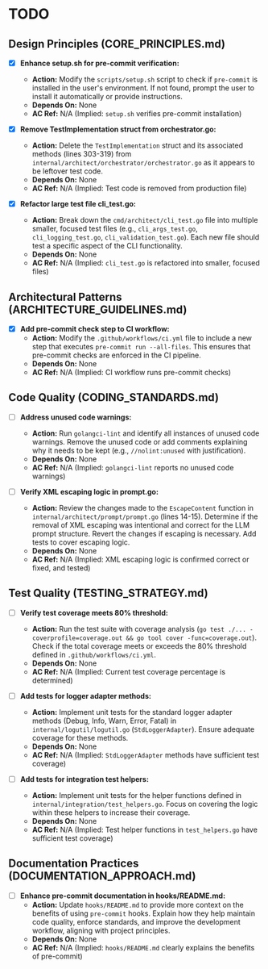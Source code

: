 # TODO

## Design Principles (CORE_PRINCIPLES.md)
- [x] **Enhance setup.sh for pre-commit verification:**
  - **Action:** Modify the `scripts/setup.sh` script to check if `pre-commit` is installed in the user's environment. If not found, prompt the user to install it automatically or provide instructions.
  - **Depends On:** None
  - **AC Ref:** N/A (Implied: `setup.sh` verifies pre-commit installation)

- [x] **Remove TestImplementation struct from orchestrator.go:**
  - **Action:** Delete the `TestImplementation` struct and its associated methods (lines 303-319) from `internal/architect/orchestrator/orchestrator.go` as it appears to be leftover test code.
  - **Depends On:** None
  - **AC Ref:** N/A (Implied: Test code is removed from production file)

- [x] **Refactor large test file cli_test.go:**
  - **Action:** Break down the `cmd/architect/cli_test.go` file into multiple smaller, focused test files (e.g., `cli_args_test.go`, `cli_logging_test.go`, `cli_validation_test.go`). Each new file should test a specific aspect of the CLI functionality.
  - **Depends On:** None
  - **AC Ref:** N/A (Implied: `cli_test.go` is refactored into smaller, focused files)

## Architectural Patterns (ARCHITECTURE_GUIDELINES.md)
- [x] **Add pre-commit check step to CI workflow:**
  - **Action:** Modify the `.github/workflows/ci.yml` file to include a new step that executes `pre-commit run --all-files`. This ensures that pre-commit checks are enforced in the CI pipeline.
  - **Depends On:** None
  - **AC Ref:** N/A (Implied: CI workflow runs pre-commit checks)

## Code Quality (CODING_STANDARDS.md)
- [ ] **Address unused code warnings:**
  - **Action:** Run `golangci-lint` and identify all instances of unused code warnings. Remove the unused code or add comments explaining why it needs to be kept (e.g., `//nolint:unused` with justification).
  - **Depends On:** None
  - **AC Ref:** N/A (Implied: `golangci-lint` reports no unused code warnings)

- [ ] **Verify XML escaping logic in prompt.go:**
  - **Action:** Review the changes made to the `EscapeContent` function in `internal/architect/prompt/prompt.go` (lines 14-15). Determine if the removal of XML escaping was intentional and correct for the LLM prompt structure. Revert the changes if escaping is necessary. Add tests to cover escaping logic.
  - **Depends On:** None
  - **AC Ref:** N/A (Implied: XML escaping logic is confirmed correct or fixed, and tested)

## Test Quality (TESTING_STRATEGY.md)
- [ ] **Verify test coverage meets 80% threshold:**
  - **Action:** Run the test suite with coverage analysis (`go test ./... -coverprofile=coverage.out && go tool cover -func=coverage.out`). Check if the total coverage meets or exceeds the 80% threshold defined in `.github/workflows/ci.yml`.
  - **Depends On:** None
  - **AC Ref:** N/A (Implied: Current test coverage percentage is determined)

- [ ] **Add tests for logger adapter methods:**
  - **Action:** Implement unit tests for the standard logger adapter methods (Debug, Info, Warn, Error, Fatal) in `internal/logutil/logutil.go` (`StdLoggerAdapter`). Ensure adequate coverage for these methods.
  - **Depends On:** None
  - **AC Ref:** N/A (Implied: `StdLoggerAdapter` methods have sufficient test coverage)

- [ ] **Add tests for integration test helpers:**
  - **Action:** Implement unit tests for the helper functions defined in `internal/integration/test_helpers.go`. Focus on covering the logic within these helpers to increase their coverage.
  - **Depends On:** None
  - **AC Ref:** N/A (Implied: Test helper functions in `test_helpers.go` have sufficient test coverage)

## Documentation Practices (DOCUMENTATION_APPROACH.md)
- [ ] **Enhance pre-commit documentation in hooks/README.md:**
  - **Action:** Update `hooks/README.md` to provide more context on the benefits of using `pre-commit` hooks. Explain how they help maintain code quality, enforce standards, and improve the development workflow, aligning with project principles.
  - **Depends On:** None
  - **AC Ref:** N/A (Implied: `hooks/README.md` clearly explains the benefits of pre-commit)

